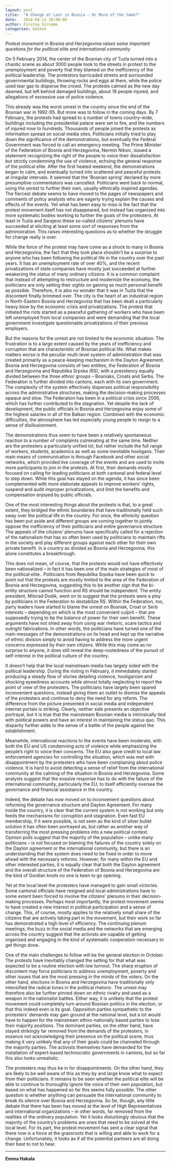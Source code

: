 ```yaml
---
layout: post
title:  "A Change at Last in Bosnia – Or More of the Same?"
date:   2014-04-11 10:00:00
author: Firstna Sirname
categories: balkan
---
```


*Protest movement in Bosnia and Herzegovina raises some important questions for the political elite and international community*

On 5 February 2014, the center of the Bosnian city of Tuzla turned into a chaotic scene as about 3000 people took to the streets in protest to the unemployment and poverty that they blamed on the inefficiency of the political leadership. The protestors barricaded streets and surrounded governmental buildings, throwing rocks and eggs at them, while the police used tear gas to disperse the crowd. The protests calmed as the new day dawned, but left behind damaged buildings, about 18 people injured, and allegations of excessive use of police violence.  

This already was the worst unrest in the country since the end of the Bosnian war in 1992-95. But more was to follow in the coming days. By 7 February, the protests had spread to a number of towns country-wide, buildings including the presidential palace were set to fire, and the numbers of injured rose to hundreds. Thousands of people joined the protests as information spread on social media sites. Politicians initially tried to play down the significance of the demonstrations, but eventually the Federal Government was forced to call an emergency meeting. The Prime Minister of the Federation of Bosnia and Herzegovina, Nermin Niksic, issued a statement recognizing the right of the people to voice their dissatisfaction but strictly condemning the use of violence, echoing the general response of the political elite.
After the first heated weekend, the demonstrations began to calm, and eventually turned into scattered and peaceful protests at irregular intervals. It seemed that the ‘Bosnian spring’ declared by more presumptive commentators was cancelled. Politicians went back to normal, using the unrest to further their own, usually ethnically inspired agendas. The fiercest debate seems to have moved to the pages of newspapers and comments of policy analysts who are eagerly trying explain the causes and effects of the events. Yet what has been easy to miss is the fact that the protest movement itself has not disappeared, but instead has organized into more systematic bodies working to further the goals of the protesters. At least in Tuzla and Sarajevo these so-called citizens’ plenums have succeeded at eliciting at least some sort of responses from the administration. This raises interesting questions as to whether the struggle for change really is over.

While the force of the protest may have come as a shock to many in Bosnia and Herzegovina, the fact that they took place shouldn’t be a surprise to anyone who has been following the political life in the country over the past years. It has an unemployment rate of over 40%, and the recent privatizations of state companies have mostly just succeeded at further weakening the status of many ordinary citizens. It is a common complaint that instead of attempting to restructure and modernize the economy, the politicians are only setting their sights on gaining as much personal benefit as possible. Therefore, it is also no wonder that it was in Tuzla that the discontent finally brimmed over. The city is the heart of an industrial region in North-Eastern Bosnia and Herzegovina that has been dealt a particularly heavy blow by the economic crisis and privatizations. The protest that initiated the riots started as a peaceful gathering of workers who have been left unemployed from local companies and were demanding that the local government investigate questionable privatizations of their previous employers.

But the reasons for the unrest are not limited to the economic situation. The frustration is to a large extent caused by the years of inefficiency and corruption that are characteristic of Bosnian political life. What makes matters worse is the peculiar multi-level system of administration that was created primarily as a peace-keeping mechanism in the Dayton Agreement. Bosnia and Herzegovina consists of two entities, the Federation of Bosnia and Herzegovina and Republika Srpska (RS), with a presidency equally divided between the three ethnic groups – Bosniaks, Croats and Serbs. The Federation is further divided into cantons, each with its own government. The complexity of the system effectively disperses political responsibility across the administrative structures, making the decision-making processes opaque and slow. The Federation has been in a political crisis since 2006, which has further contributed to the stagnation. Yet despite the lack of development, the public officials in Bosnia and Herzegovina enjoy some of the highest salaries in all of the Balkan region. Combined with the economic difficulties, the atmosphere has led especially young people to resign to a sense of disillusionment. 

The demonstrations thus seem to have been a relatively spontaneous reaction to a number of complaints culminating at the same time. Neither are the protesters a particularly unified lot, but rather include the full range of workers, students, academics as well as some inevitable hooligans. Their main means of communication is through Facebook and other social networks, which provided live coverage of the events and are used to invite more participants to join in the protests. At first, their demands mostly focused on calling for leading politicians at both cantonal and federal level to step down. While this goal has stayed on the agenda, it has since been complemented with more elaborate appeals to improve workers’ rights, suspend and audit improper privatizations, and limit the benefits and compensation enjoyed by public officials.  

One of the most interesting things about the protests is that, to a great extent, they bridged the ethnic boundaries that have traditionally held such sway over the political life in the country. For once, the ethnicity question has been put aside and different groups are coming together to jointly oppose the inefficiency of their politicians and entire governance structure. The appeals of the citizens’ plenums have specifically called for a rejection of the nationalism that has so often been used by politicians to maintain rifts in the society and play different groups against each other for their own private benefit. In a country as divided as Bosnia and Herzegovina, this alone constitutes a breakthrough.

This does not mean, of course, that the protests would not have effectively been nationalized – in fact it has been one of the main strategies of most of the political elite.. Politicians from Republika Srpska have been quick to point out that the protests are mostly limited to the area of the Federation of Bosnia and Herzegovina, suggesting this to be another sign that the bi-entity structure cannot function and RS should be independent. The entity president, Milorad Dodik, went on to suggest that the protests were a ploy by politicians in the Federation to destabilize RS. Within the Federation, too, party leaders have started to blame the unrest on Bosniak, Croat or Serb interests – depending on which is the most convenient culprit – that are supposedly trying to tip the balance of power for their own benefit. These arguments have not shied away from using war rhetoric, scare tactics and outright fabrications. In other words, the politicians have turned one of the main messages of the demonstrations on its head and kept up the narrative of ethnic division simply to avoid having to address the more urgent concerns expressed by their own citizens. While this may come as no surprise to anyone, it does still reveal the deep-rootedness of the pursuit of self-interest in the political culture of the country. 

It doesn’t help that the local mainstream media has largely sided with the political leadership. During the rioting in February, it immediately started producing a steady flow of stories detailing violence, hooliganism and shocking eyewitness accounts while almost totally neglecting to report the point of view of the protesters.  The politicians have largely been spared inconvenient questions, instead giving them an outlet to dismiss the appeals of the protesters and continue to deny the need for any reform. The difference from the picture presented in social media and independent internet portals is striking. Clearly, neither side presents an objective portrayal, but it is true that the mainstream Bosnian media is intrinsically tied with political powers and have an interest in maintaining the status quo. This disparity further adds to the sense of a battle of the people against the establishment.

Meanwhile, international reactions to the events have been moderate, with both the EU and US condemning acts of violence while emphasizing the people’s right to voice their concerns. The EU also gave credit to local law enforcement agencies for controlling the situation, which was met with disappointment by the protesters who have been complaining about police violence.  It is hard to avoid detecting a sense of relief from the international community at the calming of the situation in Bosnia and Herzegovina. Some analysts suggest that the evasive response has to do with the failure of the international community, particularly the EU, to itself efficiently oversee the governance and financial assistance in the country. 

Indeed, the debate has now moved on to inconvenient questions about reforming the governance structure and Dayton Agreement. For many inside the country, it is clear that the current system is not working but only feeds the mechanisms for corruption and stagnation. Even fast EU membership, if it were possible, is not seen as the kind of silver bullet solution it has often been portrayed as, but rather as another way of transferring the most pressing problems into a new political context. Opinion polls suggest that the majority of the population – unlike many politicians – is not focused on blaming the failures of the country solely on the Dayton agreement or the international community, but there is an understanding that the system does need to be fixed in order to move ahead with the necessary reforms. However, for many within the EU and other interested parties, it is equally clear that both the Dayton agreement and the overall structure of the Federation of Bosnia and Herzegovina are the kind of Gordian knots no one is keen to go opening.

Yet at the local level the protesters have managed to gain small victories. Some cantonal officials have resigned and local administrations have to some extent been forced to involve the citizens’ plenums in their decision-making processes. Perhaps most importantly, the protest movement seems to have created a new interest in political participation and a sense of change. This, of course, mostly applies to the relatively small share of the citizens that are actively taking part in the movement, but their work so far has demonstrated a high level of efficiency. The continuing plenum meetings, the buzz in the social media and the networks that are emerging across the country suggest that the activists are capable of getting organized and engaging in the kind of systematic cooperation necessary to get things done. 

One of the main challenges to follow will be the general election in October. The protests have inevitably changed the setting for that what was expected to be a routine election with low turnout. The sharp eruption of discontent may force politicians to address unemployment, poverty and other issues that are the most pressing in the minds of the voters. On the other hand, elections in Bosnia and Herzegovina have traditionally only intensified the radical tones in the political rhetoric. The unrest may therefore also be further pinned down on ethnic rivalry and used as a weapon in the nationalist battles. Either way, it is unlikely that the protest movement could completely turn around Bosnian politics in the election, or that this indeed even is its goal. Opposition parties sympathetic to the protesters’ demands may gain ground at the national level, but a lot would have to happen for the mainstream ethno-nationally based parties to lose their majority positions. The dominant parties, on the other hand, have stayed strikingly far removed from the demands of the protesters, in essence not acknowledging their presence on the political scene, thus making it very unlikely that any of their goals could be channeled through the majority parties.   The activists themselves have demanded for the installation of expert-based technocratic governments in cantons, but so far this also looks unrealistic. 

The protesters may thus be in for disappointments. On the other hand, they are likely to be well aware of this as they by and large know what to expect from their politicians. It remains to be seen whether the political elite will be able to continue to thoroughly ignore the voice of their own population, but based on what has happened so far this seems fully possible. The other question is whether anything can persuade the international community to break its silence over Bosnia and Herzegovina. So far, though, any little debate that there has been has moved at the level of High Representatives and international organizations – in other words, far removed from the realities of the ordinary population. Yet it looks disturbingly obvious that the majority of the country’s problems are ones that need to be solved at the local level. For its part, the protest movement has sent a clear signal that there now is a force at the grassroots that is willing and able to work for a change. Unfortunately, it looks as if all the potential partners are all doing their best to not to hear. 

****

**Emma Hakala**



[jekyll-gh]: https://github.com/mojombo/jekyll
[jekyll]:    http://jekyllrb.com
